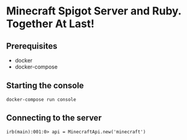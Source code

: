 # Minecraft Spigot Server and Ruby. Together At Last!

## Prerequisites
* docker
* docker-compose


## Starting the console
```
docker-compose run console
```

## Connecting to the server
```
irb(main):001:0> api = MinecraftApi.new('minecraft')
```

